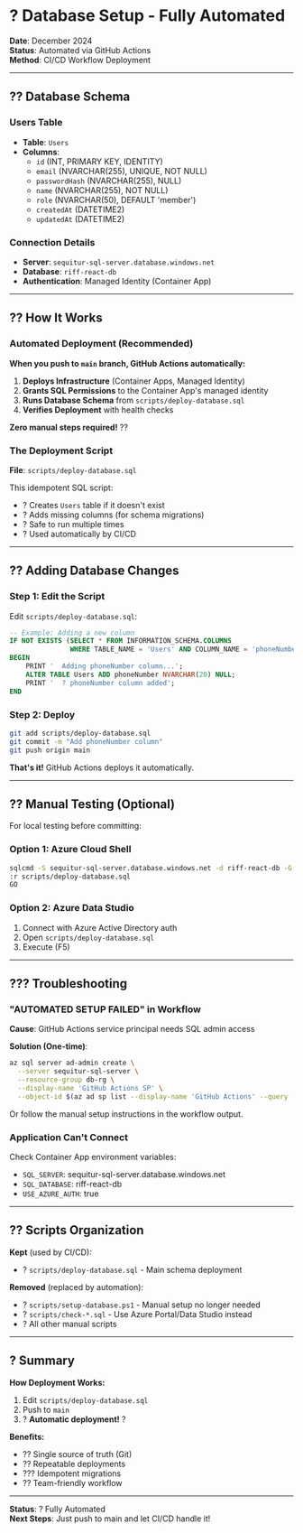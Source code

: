 # ? Database Setup - Fully Automated

**Date**: December 2024  
**Status**: Automated via GitHub Actions  
**Method**: CI/CD Workflow Deployment

---

## ?? Database Schema

### Users Table
- **Table**: `Users`
- **Columns**:
  - `id` (INT, PRIMARY KEY, IDENTITY)
  - `email` (NVARCHAR(255), UNIQUE, NOT NULL)
  - `passwordHash` (NVARCHAR(255), NULL)
  - `name` (NVARCHAR(255), NOT NULL)
  - `role` (NVARCHAR(50), DEFAULT 'member')
  - `createdAt` (DATETIME2)
  - `updatedAt` (DATETIME2)

### Connection Details
- **Server**: `sequitur-sql-server.database.windows.net`
- **Database**: `riff-react-db`
- **Authentication**: Managed Identity (Container App)

---

## ?? How It Works

### Automated Deployment (Recommended)

**When you push to `main` branch, GitHub Actions automatically:**

1. **Deploys Infrastructure** (Container Apps, Managed Identity)
2. **Grants SQL Permissions** to the Container App's managed identity
3. **Runs Database Schema** from `scripts/deploy-database.sql`
4. **Verifies Deployment** with health checks

**Zero manual steps required!** ??

### The Deployment Script

**File**: `scripts/deploy-database.sql`

This idempotent SQL script:
- ? Creates `Users` table if it doesn't exist
- ? Adds missing columns (for schema migrations)
- ? Safe to run multiple times
- ? Used automatically by CI/CD

---

## ?? Adding Database Changes

### Step 1: Edit the Script

Edit `scripts/deploy-database.sql`:

```sql
-- Example: Adding a new column
IF NOT EXISTS (SELECT * FROM INFORMATION_SCHEMA.COLUMNS 
               WHERE TABLE_NAME = 'Users' AND COLUMN_NAME = 'phoneNumber')
BEGIN
    PRINT '  Adding phoneNumber column...';
    ALTER TABLE Users ADD phoneNumber NVARCHAR(20) NULL;
    PRINT '  ? phoneNumber column added';
END
```

### Step 2: Deploy

```bash
git add scripts/deploy-database.sql
git commit -m "Add phoneNumber column"
git push origin main
```

**That's it!** GitHub Actions deploys it automatically.

---

## ?? Manual Testing (Optional)

For local testing before committing:

### Option 1: Azure Cloud Shell
```bash
sqlcmd -S sequitur-sql-server.database.windows.net -d riff-react-db -G
:r scripts/deploy-database.sql
GO
```

### Option 2: Azure Data Studio
1. Connect with Azure Active Directory auth
2. Open `scripts/deploy-database.sql`
3. Execute (F5)

---

## ??? Troubleshooting

### "AUTOMATED SETUP FAILED" in Workflow

**Cause**: GitHub Actions service principal needs SQL admin access

**Solution (One-time)**:
```bash
az sql server ad-admin create \
  --server sequitur-sql-server \
  --resource-group db-rg \
  --display-name 'GitHub Actions SP' \
  --object-id $(az ad sp list --display-name 'GitHub Actions' --query '[0].id' -o tsv)
```

Or follow the manual setup instructions in the workflow output.

### Application Can't Connect

Check Container App environment variables:
- `SQL_SERVER`: sequitur-sql-server.database.windows.net
- `SQL_DATABASE`: riff-react-db
- `USE_AZURE_AUTH`: true

---

## ?? Scripts Organization

**Kept** (used by CI/CD):
- ? `scripts/deploy-database.sql` - Main schema deployment

**Removed** (replaced by automation):
- ? `scripts/setup-database.ps1` - Manual setup no longer needed
- ? `scripts/check-*.sql` - Use Azure Portal/Data Studio instead
- ? All other manual scripts

---

## ? Summary

**How Deployment Works:**
1. Edit `scripts/deploy-database.sql`
2. Push to `main`
3. ? **Automatic deployment!** ?

**Benefits:**
- ?? Single source of truth (Git)
- ?? Repeatable deployments
- ??? Idempotent migrations
- ?? Team-friendly workflow

---

**Status**: ? Fully Automated  
**Next Steps**: Just push to main and let CI/CD handle it!

